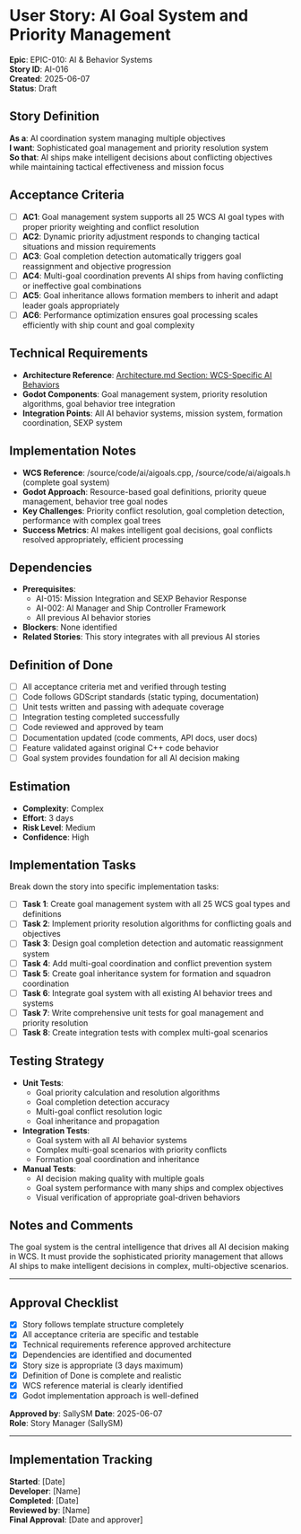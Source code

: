 # User Story: AI Goal System and Priority Management

**Epic**: EPIC-010: AI & Behavior Systems  
**Story ID**: AI-016  
**Created**: 2025-06-07  
**Status**: Draft

## Story Definition
**As a**: AI coordination system managing multiple objectives  
**I want**: Sophisticated goal management and priority resolution system  
**So that**: AI ships make intelligent decisions about conflicting objectives while maintaining tactical effectiveness and mission focus

## Acceptance Criteria
- [ ] **AC1**: Goal management system supports all 25 WCS AI goal types with proper priority weighting and conflict resolution
- [ ] **AC2**: Dynamic priority adjustment responds to changing tactical situations and mission requirements
- [ ] **AC3**: Goal completion detection automatically triggers goal reassignment and objective progression
- [ ] **AC4**: Multi-goal coordination prevents AI ships from having conflicting or ineffective goal combinations
- [ ] **AC5**: Goal inheritance allows formation members to inherit and adapt leader goals appropriately
- [ ] **AC6**: Performance optimization ensures goal processing scales efficiently with ship count and goal complexity

## Technical Requirements
- **Architecture Reference**: [Architecture.md Section: WCS-Specific AI Behaviors](../docs/EPIC-010-ai-behavior-systems/architecture.md#wcs-specific-ai-behaviors)
- **Godot Components**: Goal management system, priority resolution algorithms, goal behavior tree integration
- **Integration Points**: All AI behavior systems, mission system, formation coordination, SEXP system

## Implementation Notes
- **WCS Reference**: /source/code/ai/aigoals.cpp, /source/code/ai/aigoals.h (complete goal system)
- **Godot Approach**: Resource-based goal definitions, priority queue management, behavior tree goal nodes
- **Key Challenges**: Priority conflict resolution, goal completion detection, performance with complex goal trees
- **Success Metrics**: AI makes intelligent goal decisions, goal conflicts resolved appropriately, efficient processing

## Dependencies
- **Prerequisites**: 
  - AI-015: Mission Integration and SEXP Behavior Response
  - AI-002: AI Manager and Ship Controller Framework
  - All previous AI behavior stories
- **Blockers**: None identified
- **Related Stories**: This story integrates with all previous AI stories

## Definition of Done
- [ ] All acceptance criteria met and verified through testing
- [ ] Code follows GDScript standards (static typing, documentation)
- [ ] Unit tests written and passing with adequate coverage
- [ ] Integration testing completed successfully
- [ ] Code reviewed and approved by team
- [ ] Documentation updated (code comments, API docs, user docs)
- [ ] Feature validated against original C++ code behavior
- [ ] Goal system provides foundation for all AI decision making

## Estimation
- **Complexity**: Complex
- **Effort**: 3 days
- **Risk Level**: Medium
- **Confidence**: High

## Implementation Tasks
Break down the story into specific implementation tasks:
- [ ] **Task 1**: Create goal management system with all 25 WCS goal types and definitions
- [ ] **Task 2**: Implement priority resolution algorithms for conflicting goals and objectives
- [ ] **Task 3**: Design goal completion detection and automatic reassignment system
- [ ] **Task 4**: Add multi-goal coordination and conflict prevention system
- [ ] **Task 5**: Create goal inheritance system for formation and squadron coordination
- [ ] **Task 6**: Integrate goal system with all existing AI behavior trees and systems
- [ ] **Task 7**: Write comprehensive unit tests for goal management and priority resolution
- [ ] **Task 8**: Create integration tests with complex multi-goal scenarios

## Testing Strategy
- **Unit Tests**: 
  - Goal priority calculation and resolution algorithms
  - Goal completion detection accuracy
  - Multi-goal conflict resolution logic
  - Goal inheritance and propagation
- **Integration Tests**: 
  - Goal system with all AI behavior systems
  - Complex multi-goal scenarios with priority conflicts
  - Formation goal coordination and inheritance
- **Manual Tests**: 
  - AI decision making quality with multiple goals
  - Goal system performance with many ships and complex objectives
  - Visual verification of appropriate goal-driven behaviors

## Notes and Comments
The goal system is the central intelligence that drives all AI decision making in WCS. It must provide the sophisticated priority management that allows AI ships to make intelligent decisions in complex, multi-objective scenarios.

---

## Approval Checklist
- [x] Story follows template structure completely
- [x] All acceptance criteria are specific and testable
- [x] Technical requirements reference approved architecture
- [x] Dependencies are identified and documented
- [x] Story size is appropriate (3 days maximum)
- [x] Definition of Done is complete and realistic
- [x] WCS reference material is clearly identified
- [x] Godot implementation approach is well-defined

**Approved by**: SallySM **Date**: 2025-06-07  
**Role**: Story Manager (SallySM)

---

## Implementation Tracking
**Started**: [Date]  
**Developer**: [Name]  
**Completed**: [Date]  
**Reviewed by**: [Name]  
**Final Approval**: [Date and approver]